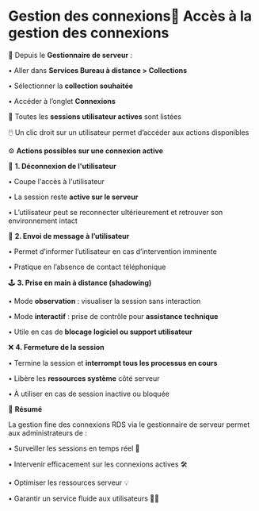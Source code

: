 # Gestion des connexions📍 **Accès à la gestion des connexions**

🔧 Depuis le **Gestionnaire de serveur** :

• Aller dans **Services Bureau à distance > Collections**

• Sélectionner la **collection souhaitée**

• Accéder à l’onglet **Connexions**

👥 Toutes les **sessions utilisateur actives** sont listées

🖱️ Un clic droit sur un utilisateur permet d’accéder aux actions disponibles

⚙️ **Actions possibles sur une connexion active**

🔌 **1. Déconnexion de l'utilisateur**

• Coupe l'accès à l'utilisateur

• La session reste **active sur le serveur**

• L’utilisateur peut se reconnecter ultérieurement et retrouver son environnement intact

💬 **2. Envoi de message à l’utilisateur**

• Permet d’informer l’utilisateur en cas d’intervention imminente

• Pratique en l’absence de contact téléphonique

🕹️ **3. Prise en main à distance (shadowing)**

• Mode **observation** : visualiser la session sans interaction

• Mode **interactif** : prise de contrôle pour **assistance technique**

• Utile en cas de **blocage logiciel ou support utilisateur**

❌ **4. Fermeture de la session**

• Termine la session et **interrompt tous les processus en cours**

• Libère les **ressources système** côté serveur

• À utiliser en cas de session inactive ou bloquée



📌 **Résumé**

La gestion fine des connexions RDS via le gestionnaire de serveur permet aux administrateurs de :

• Surveiller les sessions en temps réel 👀

• Intervenir efficacement sur les connexions actives 🛠️

• Optimiser les ressources serveur 💡

• Garantir un service fluide aux utilisateurs 🧑‍💼
